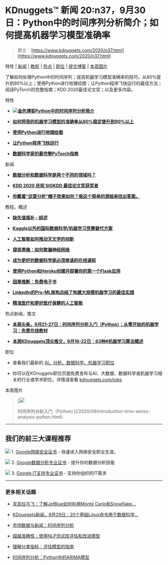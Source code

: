# KDnuggets™ 新闻 20:n37，9月30日：Python中的时间序列分析简介；如何提高机器学习模型准确率

> 原文：[https://www.kdnuggets.com/2020/n37.html](https://www.kdnuggets.com/2020/n37.html)

特性 | [新闻](#News) | [教程](#Tutorials) | [热点](#Tops) | [职位](#Jobs) | [提交博客](/news/submissions.html) | [本周图片](#Image)

了解如何处理Python中的时间序列；提高机器学习模型准确率的技巧，从80%提升到90%以上；使用Python进行地理绘图；让Python程序飞快运行的最佳方法；阅读PyTorch的完整指南；KDD 2020最佳论文奖；以及更多内容。

特性

+   [**![金色博客](../Images/2eceb47663f629b698ac6d5a245561eb.png)Python中的时间序列分析简介**](/2020/09/introduction-time-series-analysis-python.html)

+   [**如何将我的机器学习模型的准确率从80%稳定提升到90%以上**](/2020/09/improve-machine-learning-models-accuracy.html)

+   [**使用Python进行地理绘图**](/2020/09/geographical-plots-python.html)

+   [**让Python程序飞快运行**](/2020/09/making-python-programs-blazingly-fast.html)

+   [**数据科学家的最完整PyTorch指南**](/2020/09/most-complete-guide-pytorch-data-scientists.html)

新闻

+   [**数据分析和数据科学是两个不同的领域吗？**](/2020/09/packt-data-analytics-data-science.html)

+   [**KDD 2020 庆祝 SIGKDD 最佳论文奖获奖者**](/2020/09/kdd-2020-celebrates-recipients-sigkdd-best-paper-awards.html)

+   [**你戴着“运营分析”帽子效果如何？做这个简单的测验来找出答案。**](/2020/09/fico-operationalizing-analytics-quiz.html)

教程，概述

+   [**缺失值插补 - 综述**](/2020/09/missing-value-imputation-review.html)

+   [**Kaggle以外的国际数据科学/机器学习竞赛替代方案**](/2020/09/international-alternatives-kaggle-data-science-competitions.html)

+   [**人工智能如何推动天文学的创新**](/2020/09/ai-driving-innovation-astronomy.html)

+   [**窥视黑箱：如何欺骗神经网络**](/2020/09/inside-blackbox-trick-neural-network.html)

+   [**成为更好的数据科学家必须修读的在线课程**](/2020/09/online-courses-better-data-scientist.html)

+   [**使用Python和Heroku创建并部署你的第一个Flask应用**](/2020/09/flask-app-using-python-heroku.html)

+   [**因果推断：免费电子书**](/2020/09/causal-inference-free-ebook.html)

+   [**LinkedIn的Pro-ML架构总结了构建大规模机器学习的最佳实践**](/2020/09/linkedin-pro-ml-architecture-best-practices-building-machine-learning-scale.html)

+   [**精准医疗和更好医疗保健的人工智能**](/2020/09/artificial-intelligence-precision-medicine-better-healthcare.html)

热点新闻，推文

+   [**本周头条，9月21-27日：时间序列分析入门（Python）；从零开始的机器学习：免费在线教材**](/2020/09/top-news-week-0921-0927.html)

+   [**本周KDnuggets顶尖推文，9月16-22日：63种#机器学习算法概述**](/2020/09/top-tweets-sep16-22.html)

职位

+   查看我们最新的 [AI、分析、数据科学、机器学习职位](/jobs/index.html)

+   你可以在KDnuggets职位页面免费发布与AI、大数据、数据科学或机器学习相关的行业或学术职位，详情请查看 [kdnuggets.com/jobs](/jobs/index.html)

本周图片

> [![](../Images/18b700aa0ce959c99ed70e3867a37255.png)
> 
> 时间序列分析入门（Python）](/2020/09/introduction-time-series-analysis-python.html)

* * *

## 我们的前三大课程推荐

![](../Images/0244c01ba9267c002ef39d4907e0b8fb.png) 1\. [Google网络安全证书](https://www.kdnuggets.com/google-cybersecurity) - 快速进入网络安全职业生涯。

![](../Images/e225c49c3c91745821c8c0368bf04711.png) 2\. [Google数据分析专业证书](https://www.kdnuggets.com/google-data-analytics) - 提升你的数据分析技能

![](../Images/0244c01ba9267c002ef39d4907e0b8fb.png) 3\. [Google IT支持专业证书](https://www.kdnuggets.com/google-itsupport) - 支持你组织的IT需求

* * *

### 更多相关话题

+   [天高任鸟飞：了解JetBlue如何利用Monte Carlo和Snowflake…](https://www.kdnuggets.com/2022/12/monte-carlo-jetblue-snowflake-build-trust-improve-model-accuracy.html)

+   [KDnuggets新闻，6月29日：20个基础Linux命令用于数据科学…](https://www.kdnuggets.com/2022/n26.html)

+   [市场数据与新闻：时间序列分析](https://www.kdnuggets.com/2022/06/market-data-news-time-series-analysis.html)

+   [超越准确性：使用NLP测试库评估和改进模型](https://www.kdnuggets.com/2023/04/john-snow-beyond-accuracy-nlp-test-library.html)

+   [理解分类指标：评估模型的指南](https://www.kdnuggets.com/understanding-classification-metrics-your-guide-to-assessing-model-accuracy)

+   [时间序列分析：Python中的ARIMA模型](https://www.kdnuggets.com/2023/08/times-series-analysis-arima-models-python.html)

